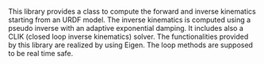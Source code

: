 This library provides a class to compute the forward and inverse kinematics starting from an URDF model. The inverse kinematics is computed using a pseudo inverse with an adaptive exponential damping. It includes also a CLIK (closed loop inverse kinematics) solver. The functionalities provided by this library are realized by using Eigen. The loop methods are supposed to be real time safe.
